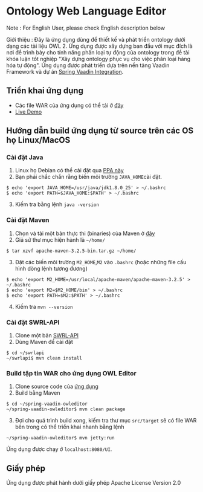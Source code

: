 # Ontology Web Language Editor
Note : For English User, please check English description below

Giới thiệu : Đây là ứng dụng dùng để thiết kế và phát triển ontology dưới dạng các tài liệu OWL 2.
Ứng dụng được xây dựng ban đầu với mục đích là nơi để trình bày cho tính năng phân loại tự động của ontology
trong đề tài khóa luận tốt nghiệp "Xây dựng ontology phục vụ cho việc phân loại hàng hóa tự động". Ứng dụng được
phát triển dựa trên nền tảng Vaadin Framework và dự án [Spring Vaadin Integration](https://github.com/peholmst/vaadin4spring/).

## Triển khai ứng dụng
* Các file WAR của ứng dụng có thể tải ở [đây](http://owl.chuongdang.com/~theowl/)
* [Live Demo](owl.chuongdang.com:8080/UI)

## Hướng dẫn build ứng dụng từ source trên các OS họ Linux/MacOS

### Cài đặt Java
1. Linux họ Debian có thể cài đặt qua [PPA này](http://www.webupd8.org/2012/09/install-oracle-java-8-in-ubuntu-via-ppa.html)
2. Bạn phải chắc chắn rằng biến môi trường ``JAVA_HOME``cài đặt.
```
$ echo 'export JAVA_HOME=/usr/java/jdk1.8.0_25' > ~/.bashrc
$ echo 'export PATH=$JAVA_HOME:$PATH' > ~/.bashrc
```
3. Kiếm tra bằng lệnh ``java -version``

### Cài đặt Maven
1. Chọn và tải một bản thực thi (binaries) của Maven ở [đây](http://maven.apache.org/download.cgi)
2. Giả sử thư mục hiện hành là ``~/home/``  
```
$ tar xzvf apache-maven-3.2.5-bin.tar.gz ~/home/
```
3. Đặt các biến môi trường ``M2_HOME``,``M2`` vào ``.bashrc`` (hoặc những file cấu hình dòng lệnh tương đương)
```
$ echo 'export M2_HOME=/usr/local/apache-maven/apache-maven-3.2.5' > ~/.bashrc
$ echo 'export M2=$M2_HOME/bin' > ~/.bashrc
$ echo 'export PATH=$M2:$PATH' > ~/.bashrc
```
4. Kiếm tra ``mvn --version``

### Cài đặt SWRL-API
1. Clone một bản [SWRL-API]([SWRL-API](https://github.com/protegeproject/swrlapi))
2. Dùng Maven để cài đặt 
```
$ cd ~/swrlapi
~/swrlapi$ mvn clean install
```

### Build tập tin WAR cho ứng dụng OWL Editor
1. Clone source code của [ứng dụng](https://rexey3s@bitbucket.org/rexey3s/spring-vaadin-owleditor.git)
2. Build bằng Maven
```
$ cd ~/spring-vaadin-owleditor
~/spring-vaadin-owleditor$ mvn clean package
```
3. Đợi cho quá trình build xong, kiếm tra thư mục ``src/target`` sẽ có file WAR bên trong có thể triển khai nhanh bằng lệnh
```
~/spring-vaadin-owleditor$ mvn jetty:run
```
Ứng dụng được chạy ở ``localhost:8080/UI``.
 
## Giấy phép
Ứng dụng được phát hành dưới giấy phép  Apache License Version 2.0
